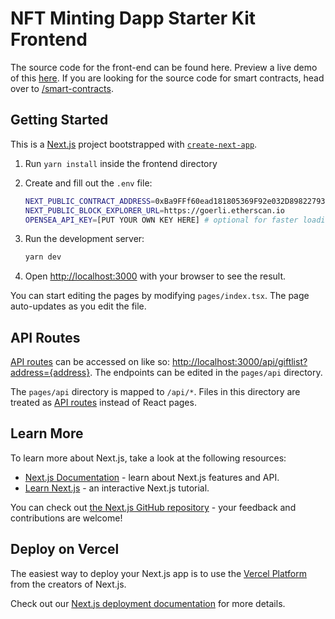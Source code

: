 # NFT Minting Dapp Starter Kit Frontend

The source code for the front-end can be found here. Preview a live demo of this [here](https://nonfungiblecoinbaes.vercel.app/). If you are looking for the source code for smart contracts, head over to [/smart-contracts](/smart-contracts/).

## Getting Started

This is a [Next.js](https://nextjs.org/) project bootstrapped with [`create-next-app`](https://github.com/vercel/next.js/tree/canary/packages/create-next-app).

1. Run `yarn install` inside the frontend directory
2. Create and fill out the `.env` file:
   ```bash
   NEXT_PUBLIC_CONTRACT_ADDRESS=0xBa9FFf60ead181805369F92e032D898227937b2B # modify with your own deployed contract address
   NEXT_PUBLIC_BLOCK_EXPLORER_URL=https://goerli.etherscan.io
   OPENSEA_API_KEY=[PUT YOUR OWN KEY HERE] # optional for faster loading
   ```
3. Run the development server:

   ```bash
   yarn dev
   ```

4. Open [http://localhost:3000](http://localhost:3000) with your browser to see the result.

You can start editing the pages by modifying `pages/index.tsx`. The page auto-updates as you edit the file.

## API Routes

[API routes](https://nextjs.org/docs/api-routes/introduction) can be accessed on like so: [http://localhost:3000/api/giftlist?address={address}](http://localhost:3000/api/giftlist?address=0x0). The endpoints can be edited in the `pages/api` directory.

The `pages/api` directory is mapped to `/api/*`. Files in this directory are treated as [API routes](https://nextjs.org/docs/api-routes/introduction) instead of React pages.

## Learn More

To learn more about Next.js, take a look at the following resources:

- [Next.js Documentation](https://nextjs.org/docs) - learn about Next.js features and API.
- [Learn Next.js](https://nextjs.org/learn) - an interactive Next.js tutorial.

You can check out [the Next.js GitHub repository](https://github.com/vercel/next.js/) - your feedback and contributions are welcome!

## Deploy on Vercel

The easiest way to deploy your Next.js app is to use the [Vercel Platform](https://vercel.com/new?utm_medium=default-template&filter=next.js&utm_source=create-next-app&utm_campaign=create-next-app-readme) from the creators of Next.js.

Check out our [Next.js deployment documentation](https://nextjs.org/docs/deployment) for more details.
